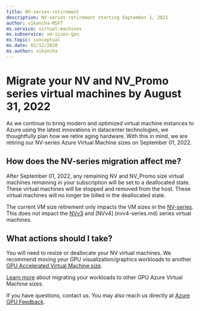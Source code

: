 ```yaml
---
title: NV-series-retirement
description: NV-series retirement starting September 1, 2021
author: vikancha-MSFT
ms.service: virtual-machines
ms.subservice: vm-sizes-gpu
ms.topic: conceptual
ms.date: 01/12/2020
ms.author: vikancha
---
```

# Migrate your NV and NV_Promo series virtual machines by August 31, 2022
As we continue to bring modern and optimized virtual machine instances to Azure using the latest innovations in datacenter technologies, we thoughtfully plan how we retire aging hardware.
With this in mind, we are retiring our NV-series Azure Virtual Machine sizes on September 01, 2022.

## How does the NV-series migration affect me?  

After September 01, 2022, any remaining NV and NV_Promo size virtual machines remaining in your subscription will be set to a deallocated state. These virtual machines will be stopped and removed from the host. These virtual machines will no longer be billed in the deallocated state. 

The current VM size retirement only impacts the VM sizes in the [NV-series](nv-series.md). This does not impact the [NVv3](nvv3-series.md) and [NVv4] (nvv4-series.md) series virtual machines. 

## What actions should I take?  

You will need to resize or deallocate your NV virtual machines. We recommend moving your GPU visualization/graphics workloads to another [GPU Accelerated Virtual Machine size](sizes-gpu.md).

[Learn more](NV-series-migration-guide.md) about migrating your workloads to other GPU Azure Virtual Machine sizes. 

If you have questions, contact us. You may also reach us directly at [Azure GPU Feedback](mailto:azuregpufeedback@service.microsoft.com).  
